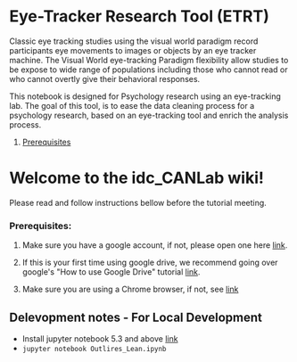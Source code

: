 # Eye-Tracker Research Tool (ETRT)
Classic eye tracking studies using the visual world paradigm record participants eye movements to images or objects by an eye tracker machine. The Visual World eye-tracking Paradigm flexibility allow studies to be expose to wide range of populations including those who cannot read or who cannot overtly give their behavioral responses.

This notebook is designed for Psychology research using an eye-tracking lab. The goal of this tool, is to ease the data cleaning process for a psychology research, based on an eye-tracking tool and enrich the analysis process.

1. [Prerequisites](https://github.com/danibachar/idc_CANLab/wiki/Prerequisites)

# Welcome to the idc_CANLab wiki!

Please read and follow instructions bellow before the tutorial meeting.

### Prerequisites:
1. Make sure you have a google account, if not, please open one here [link](https://support.google.com/accounts/answer/27441?hl=en).

2. If this is your first time using google drive, we recommend going over google's "How to use Google Drive" tutorial [link](https://support.google.com/drive/answer/2424384?co=GENIE.Platform%3DDesktop&hl=en).

3. Make sure you are using a Chrome browser, if not, see [link](https://support.google.com/chrome/answer/95346?co=GENIE.Platform%3DDesktop&hl=en&oco=0)

## Delevopment notes - For Local Development
- Install jupyter notebook 5.3 and above [link](https://jupyter.org/install)
- `jupyter notebook Outlires_Lean.ipynb`

